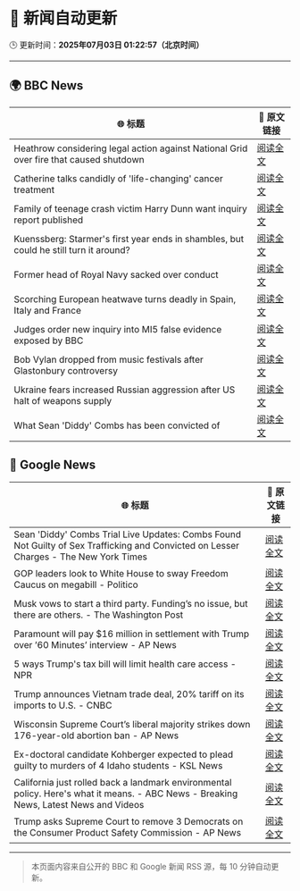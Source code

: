 # 🧠 新闻自动更新

🕒 更新时间：**2025年07月03日 01:22:57（北京时间）**

---

## 🌍 BBC News

| 🌐 标题 | 🔗 原文链接 |
|--------|-------------|
| Heathrow considering legal action against National Grid over fire that caused shutdown | [阅读全文](https://www.bbc.com/news/articles/cly22eelnxjo) |
| Catherine talks candidly of 'life-changing' cancer treatment | [阅读全文](https://www.bbc.com/news/articles/c6257z1w5ypo) |
| Family of teenage crash victim Harry Dunn want inquiry report published | [阅读全文](https://www.bbc.com/news/articles/c86g0g436dpo) |
| Kuenssberg: Starmer's first year ends in shambles, but could he still turn it around? | [阅读全文](https://www.bbc.com/news/articles/cp8m9vdz2m4o) |
| Former head of Royal Navy sacked over conduct | [阅读全文](https://www.bbc.com/news/articles/c4g8zz840ydo) |
| Scorching European heatwave turns deadly in Spain, Italy and France | [阅读全文](https://www.bbc.com/news/articles/cwyg5pq584eo) |
| Judges order new inquiry into MI5 false evidence exposed by BBC | [阅读全文](https://www.bbc.com/news/articles/c8d6e4d8v8mo) |
| Bob Vylan dropped from music festivals after Glastonbury controversy | [阅读全文](https://www.bbc.com/news/articles/cz09y1r1y1ro) |
| Ukraine fears increased Russian aggression after US halt of weapons supply | [阅读全文](https://www.bbc.com/news/articles/cgk33k204ddo) |
| What Sean 'Diddy' Combs has been convicted of | [阅读全文](https://www.bbc.com/news/articles/c0qz32wzeego) |

## 📰 Google News

| 🌐 标题 | 🔗 原文链接 |
|--------|-------------|
| Sean 'Diddy' Combs Trial Live Updates: Combs Found Not Guilty of Sex Trafficking and Convicted on Lesser Charges - The New York Times | [阅读全文](https://news.google.com/rss/articles/CBMifEFVX3lxTE1nUWRnUk4zTTA2RFlVS3JGWXBMVTJFUC16UW1XOURKZm4zX0pQOTlabFhlZXdyRzc2MEdYa2JQenBpWGVVVEJWVEh2ZHFZYjRYcEJYTjVJVGQ4NWlMMVlzdEVBdTlHLWNGLWZCVEEwc1ozYnhlMEJ6Y1p3Zks?oc=5) |
| GOP leaders look to White House to sway Freedom Caucus on megabill - Politico | [阅读全文](https://news.google.com/rss/articles/CBMimgFBVV95cUxQdGpSYjhCSHh4NVFuV1ptSDAwRXoyZ2hZbllsQmdfeEtneDVZRXpZLWctRC1vamprVmZ0M21xcXFfYnZkUnQ5M2RnTGRZS1lrWGJ2U3FGQVQ2Z1BSZkNBTExibVJQQUNfZ09xQ2l5VTBDTUVISW9MMFIweEVWQmw3SDZiaHFHR05ra2x3Q0pVYW1MMWhNcUlLS1RR?oc=5) |
| Musk vows to start a third party. Funding’s no issue, but there are others. - The Washington Post | [阅读全文](https://news.google.com/rss/articles/CBMiiAFBVV95cUxOTHUzUm02UHBfZEI0dE5hXzZTMHdRZ1hHc0dFYVJRRU93cy1BajM5a0xUUEpZeDE3c3VmUTJyRTQ5R0IxWC1YbmRuT3h1NVJ2VFlGZ0g4OXpHRDNUNFFQbkRfa0p4dnMyWXFtYjB2Y3JKNnpYcFpnOUtYNWl2TTE1VDJWYnB3akZn?oc=5) |
| Paramount will pay $16 million in settlement with Trump over ’60 Minutes’ interview - AP News | [阅读全文](https://news.google.com/rss/articles/CBMinAFBVV95cUxOTHBveGRxcXhqYm5OZXp0SFlSOU4xZ3BNVDdVSUFpQjNmc1FaOVAtVTZEbldHWTBRbnlpUmRuTUVKWV9tMUFVbDJpNlZlcDFsUWNUSldCX2NrRFE4Vjd2aERyZXpZSnNMVFhHeVlDc2xvSkxGV2dvTlVZc0NBRk94NTRKS1ZFZlpHMFZKeHVJaHpWZFN5VVFJTjNmSHU?oc=5) |
| 5 ways Trump's tax bill will limit health care access - NPR | [阅读全文](https://news.google.com/rss/articles/CBMivAFBVV95cUxPT2J3RWtJeVF1eUM2RzdyYmxxNzQ4TzdZUTNHYzFZeEh3VmRHeXlKUzRDeFZhMW9aWFAtblVkOVhfRF9jNXE5aUFHN0YzdHlpX01yeEdTTnJEQWVkQlR6YWtuOWdaUFpKSklqMHdjYnNCanF4QXRzcmppYW52NUFOWnpJOG5tMGJQa1Q5X1dNYXgzMnNzc3pIQTRmNkpvS19vNnFBdEJKWjEzZkRjOWQzV3JZWjQwOGE4aFhTQw?oc=5) |
| Trump announces Vietnam trade deal, 20% tariff on its imports to U.S. - CNBC | [阅读全文](https://news.google.com/rss/articles/CBMibkFVX3lxTFBkdVVOQV9GeG9iTUctYXRwRHdFdzlkekx3WlY5bFlSRlAxcWNRSzZxYzItUGVVVWdtTXM1eXpCUVpXOE9OVTRwWUdWZTdNRlpQSzlXbllvdl9OTDJCZjFkMWUzbEJaVHNXRV9DUlpR0gFzQVVfeXFMUGtJeW16clBEa2V2MEpsdGRaS1BtTlhfU1hvc0VJMVBVb0hrdWVIU1JkZkViM2Z0bU5UUjFxcGxEdjV4emg2ZjJ6c3RETGFDbVlWVjYycjRYRk15Vk9uQ2RsdmI4dDVWX0tBTWo0SDZiZEJlSQ?oc=5) |
| Wisconsin Supreme Court’s liberal majority strikes down 176-year-old abortion ban - AP News | [阅读全文](https://news.google.com/rss/articles/CBMikAFBVV95cUxNY19jOHNJazRBOTRIV3g2cHpreTl3NEtZQ0xfcl9hVXNNMzRIaUJWaDZUdTFuZ3FleGw2S2RSRXNTU2FSTHZNUUtFVlAtdVhINGRQSkdnOFpsVEJwMlBnemZGMExobEprUXJoS2hvNzFDclpMN0NqbE94bGtOaGFMZFBuR2NlbllDT0kxV1ZRYlM?oc=5) |
| Ex-doctoral candidate Kohberger expected to plead guilty to murders of 4 Idaho students - KSL News | [阅读全文](https://news.google.com/rss/articles/CBMiwgFBVV95cUxQUkJMZ2lQbzdjZDNCYTV2WmRISkstQ0dRRjB2VW5FUTVUY0Jya0NnNWZpZ0N5UllmT2VhU1haQXVSNlFmQjF6ODhDYy1mRlZTQkl2cy1vREU5ME4xa0kyVDM5eTdkdFE3WWZrOWMtRE44bko5R2VmZXptZnZ4TnNSYlpIWnVSdW5uQzhfRHdiUV9FUGxqaWRCTlktTlVpNnNwQ1NDMU1PaEFNNHV1NTdQV3JYNG1NRmJQZ3JQODhYaUN5Zw?oc=5) |
| California just rolled back a landmark environmental policy. Here's what it means. - ABC News - Breaking News, Latest News and Videos | [阅读全文](https://news.google.com/rss/articles/CBMipgFBVV95cUxNWnY1b0ZwdFp0aUMyOHlRQ0k5SnEya3V6MlBURk93cjhDUjlVTXhEYnNYUFpJNU4wQnlEcjZuMVF0TmhBMkNvazI2SDJqQU44QVQ1b2ZRSzJ1aTRiNUF1UmdvbTVsaEF4LWpwSXdJTTVIOTY5MDA1Q0MxRFJocEx2TlJLVS1Xd0ZkWHRCSlllUUk3VEtBOXZKUGZTc3NqQTd0Z3dFQTJ30gGrAUFVX3lxTFBhU0k3TjdkSHNqNkVzWjBTVmstUlh0QXJIb1BLaUY4bG1yWEJlMWRhbVAyZHRVOHktX3NGSXVtemdUUXpCNDJxU2ZoR2V3TG5zeWVxQ0p1WjZpX0o2Y2kzREpOLXR2RXJqd0lXMWdNRG05cmRTcE9IdFFhcno3YmdPd2pKSGs4bDR6cURRTkk5dkJPRElKUGRaMzUzd1k3MzRvUVB1eVNya3JCYw?oc=5) |
| Trump asks Supreme Court to remove 3 Democrats on the Consumer Product Safety Commission - AP News | [阅读全文](https://news.google.com/rss/articles/CBMipAFBVV95cUxQWVVJT0RMdHB1Y1AxbDlCX3ZVMzFkWUZ4SENaVmNPaGl5TnQ0NmhMWVNpNThYb1hCY29xODJUcFljTFVqd29wYzA5TWRSbzBlVFg3ejA2ZUE3WWlYUWZ5aDUwRXlwbFRJQnZXOFc4cVhqS0dGVlFCZ3NtdXBmRXMxX19rMy1zMHhzdTBVS21Zd2lYU29XWGJwWFlLcHRfRWdNbjZScQ?oc=5) |

---
> 本页面内容来自公开的 BBC 和 Google 新闻 RSS 源，每 10 分钟自动更新。